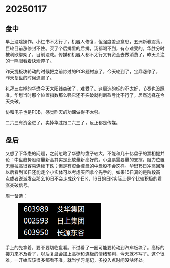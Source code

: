 # 20250117



## 盘中

早上没啥操作。小红书不太行了，机器人修复，但强度差点意思，五洲新春震荡，巨轮目前涨停封不住。买了个后排里的后排，汤都喝不到，有点难受的。华胜分时被利欧绑架了，目前没戏。传媒和机器人都不太行又有资金去做消费了，昨天关注的一鸣眼看着快涨停了。

昨天提板块轮动的时候把之前炒过的PCB题材忘了，今天轮到了，宝鼎涨停了，昨天复盘的时候遗漏了。

礼拜三卖掉的华懋今天大阳线突破了，难受了。这周选的标的不太好，节奏也没踩准。华懋当时那个位置指数那么强它还不突破就判断盈亏比不行了，居然选择在今天突破。

协和电子也是PCB，感觉昨天的功课做得不太够。

二六三有资金进了，卖掉华胜跟二六三了，反正都是传媒。

## 盘后

又想了下华懋的问题，之前忽略了华懋的盘子较大，不能和几十亿盘子的票相提并论：中盘趋势股缩量新高其实是比放量新高好的。小盘票需要量的支撑，阻力位置无量拉高很容易连续下跌；但是有资金控盘的中盘股不会这样。华懋15日冲高回落以后看到16日还能走个小实体可以考虑买回拿个先手的。如果15日真的是阶段高点或者说派发点那么16日不会走成这个日K，16日的日K实际上是个比较积极的看涨突破信号。

周一备选：



<figure><img src=".gitbook/assets/屏幕截图 2025-01-20 000948.png" alt=""><figcaption></figcaption></figure>

手上的先拿着，要不要切临盘看。不过看了一圈可能要轮动到汽车板块了。高标的接力来不及看了，以后复盘会加上高标和连板的情绪预判，今天就不写了。这个很难，一开始应该很多都看不准，就当学习笔记，多投入点时间没啥坏处。
